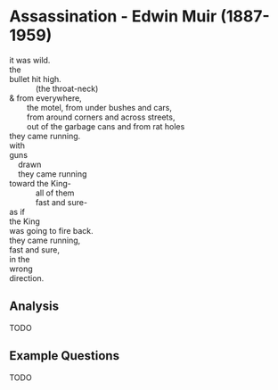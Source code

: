 # Assassination - Edwin Muir (1887-1959)
it was wild.\
the\
bullet hit high.\
&nbsp;&nbsp;&nbsp;&nbsp;&nbsp;&nbsp;&nbsp;&nbsp;&nbsp;&nbsp;&nbsp;&nbsp;(the throat-neck)\
& from everywhere,\
&nbsp;&nbsp;&nbsp;&nbsp;&nbsp;&nbsp;&nbsp;&nbsp;the motel, from under bushes and cars,\
&nbsp;&nbsp;&nbsp;&nbsp;&nbsp;&nbsp;&nbsp;&nbsp;from around corners and across streets,\
&nbsp;&nbsp;&nbsp;&nbsp;&nbsp;&nbsp;&nbsp;&nbsp;out of the garbage cans and from rat holes\
they came running.\
with\
guns\
&nbsp;&nbsp;&nbsp;&nbsp;drawn\
&nbsp;&nbsp;&nbsp;&nbsp;they came running\
toward the King-\
&nbsp;&nbsp;&nbsp;&nbsp;&nbsp;&nbsp;&nbsp;&nbsp;&nbsp;&nbsp;&nbsp;&nbsp;all of them\
&nbsp;&nbsp;&nbsp;&nbsp;&nbsp;&nbsp;&nbsp;&nbsp;&nbsp;&nbsp;&nbsp;&nbsp;fast and sure-\
as if\
the King\
was going to fire back.\
they came running,\
fast and sure,\
in the\
wrong\
direction.

## Analysis
TODO
## Example Questions
TODO

